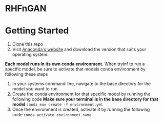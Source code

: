 # RHFnGAN

# Getting Started

1. Clone this repo
2. Visit [Anaconda's website](https://docs.anaconda.com/free/anaconda/install/index.html) and download the version that suits your operating system.

**Each model runs in its own conda environment.** When tryinf to run a specific model, be sure to activate that models conda environment by following these steps
1. In your systems command line, navigate to the base directory for the model you want to run
2. Create the conda environment for that specific model by running the following code  **Make sure your terminal is in the base directory for that model**
   ```conda env create -f environment.yml``` 
4. Once the environment is created, activate it by running the following code
   ```conda activate environment_name```
